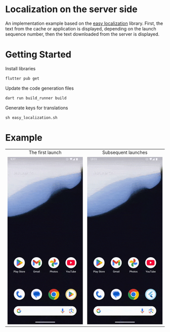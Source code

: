 # Localization on the server side

An implementation example based on the [easy localization](https://pub.dev/packages/easy_localization) library. First, the text from the cache or application is displayed, depending on the launch sequence number, then the text downloaded from the server is displayed.

# Getting Started

Install libraries
```bash
flutter pub get
```

Update the code generation files
```bash
dart run build_runner build
```

Generate keys for translations
```shell
sh easy_localization.sh
```

# Example
<table>
    <tr align="center">
        <td>The first launch</td>
        <td>Subsequent launches</td>
    </tr>
    <tr>
        <td width="50%"><img src="https://github.com/KonstantenKomkov/server_side_localization/blob/main/assets/first_start.gif"></td>
        <td width="50%"><img src="https://github.com/KonstantenKomkov/server_side_localization/blob/main/assets/second_start.gif"></td>
    </tr>
</table>